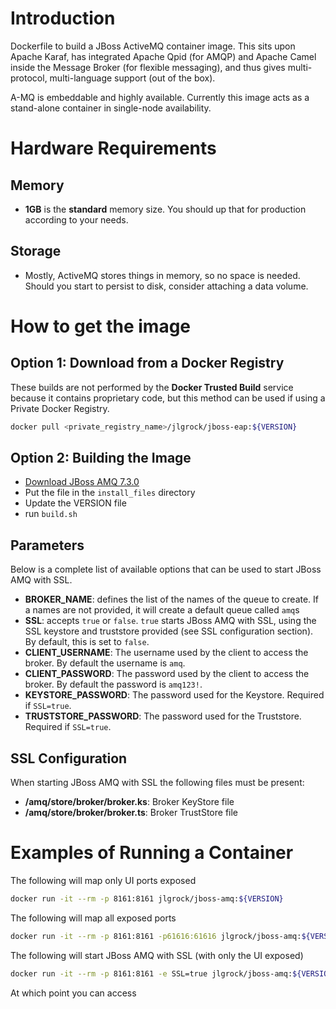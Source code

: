 # Introduction

Dockerfile to build a JBoss ActiveMQ container image.  This sits upon Apache Karaf, has integrated Apache Qpid (for AMQP) and Apache Camel inside the Message Broker (for flexible messaging), and thus gives multi-protocol, multi-language support (out of the box).

A-MQ is embeddable and highly available.  Currently this image acts as a stand-alone container in single-node availability.

# Hardware Requirements

## Memory

- **1GB** is the **standard** memory size. You should up that for production according to your needs.

## Storage

- Mostly, ActiveMQ stores things in memory, so no space is needed.  Should you start to persist to disk, consider attaching a data volume.

# How to get the image

## Option 1: Download from a Docker Registry

These builds are not performed by the **Docker Trusted Build** service because it contains proprietary code, but this method can be used if using a Private Docker Registry.

```bash
docker pull <private_registry_name>/jlgrock/jboss-eap:${VERSION}
```

## Option 2: Building the Image

* [Download JBoss AMQ 7.3.0](http://www.jboss.org/products/eap/download/)
* Put the file in the `install_files` directory
* Update the VERSION file
* run `build.sh`


## Parameters

Below is a complete list of available options that can be used to start JBoss AMQ with SSL.
* **BROKER_NAME**: defines the list of the names of the queue to create.  If a names are not provided, it will create a default queue called `amq`s
* **SSL**: accepts `true` or `false`.  `true` starts JBoss AMQ with SSL, using the SSL keystore and truststore provided (see SSL configuration section).  By default, this is set to `false`.
* **CLIENT_USERNAME**: The username used by the client to access the broker.  By default the username is `amq`.
* **CLIENT_PASSWORD**: The password used by the client to access the broker.  By default the password is `amq123!`.
* **KEYSTORE_PASSWORD**: The password used for the Keystore.  Required if `SSL=true`.
* **TRUSTSTORE_PASSWORD**:  The password used for the Truststore.  Required if `SSL=true`.

## SSL Configuration

When starting JBoss AMQ with SSL the following files must be present:
* **/amq/store/broker/broker.ks**: Broker KeyStore file
* **/amq/store/broker/broker.ts**: Broker TrustStore file

# Examples of Running a Container

The following will map only UI ports exposed
```bash
docker run -it --rm -p 8161:8161 jlgrock/jboss-amq:${VERSION}
```

The following will map all exposed ports
```bash
docker run -it --rm -p 8161:8161 -p61616:61616 jlgrock/jboss-amq:${VERSION}
```

The following will start JBoss AMQ with SSL (with only the UI exposed)
```bash
docker run -it --rm -p 8161:8161 -e SSL=true jlgrock/jboss-amq:${VERSION}
```

At which point you can access 
